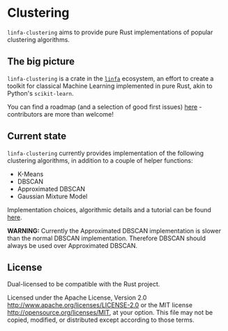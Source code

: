 # Clustering

`linfa-clustering` aims to provide pure Rust implementations of popular clustering algorithms.

## The big picture

`linfa-clustering` is a crate in the [`linfa`](https://crates.io/crates/linfa) ecosystem, an effort to create a toolkit for classical Machine Learning implemented in pure Rust, akin to Python's `scikit-learn`.

You can find a roadmap (and a selection of good first issues)
[here](https://github.com/rust-ml/linfa/issues) - contributors are more than welcome!

## Current state

`linfa-clustering` currently provides implementation of the following clustering algorithms, in addition to a couple of helper functions: 
- K-Means
- DBSCAN
- Approximated DBSCAN
- Gaussian Mixture Model


Implementation choices, algorithmic details and a tutorial can be found 
[here](https://docs.rs/linfa-clustering).

**WARNING:** Currently the Approximated DBSCAN implementation is slower than the normal DBSCAN implementation. Therefore DBSCAN should always be used over Approximated DBSCAN.

## License
Dual-licensed to be compatible with the Rust project.

Licensed under the Apache License, Version 2.0 http://www.apache.org/licenses/LICENSE-2.0 or the MIT license http://opensource.org/licenses/MIT, at your option. This file may not be copied, modified, or distributed except according to those terms.
